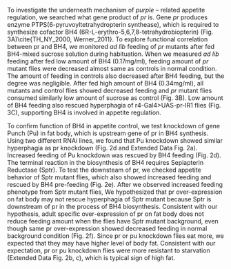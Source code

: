 

To investigate the underneath mechanism of _purple_ – related appetite regulation, we searched what gene product of _pr_ is. Gene _pr_ produces enzyme PTPS(6-pyruvoyltetrahydropterin synthease), which is required to synthesize cofactor BH4 (6R-L-erythro-5,6,7,8-tetrahydrobiopterin) (Fig. 3A)\cite{TH_NY_2000, Werner_2011}. To explore functional correlation between pr and BH4, we monitored _ad lib_ feeding of _pr_ mutants after fed BH4-mixed sucrose solution during habituation. When we measured _ad lib_ feeding after fed low amount of BH4 (0.17mg/ml), feeding amount of _pr_ mutant flies were decreased almost same as controls in normal condition. The amount of feeding in controls also decreased after BH4 feeding, but the degree was negligible. After fed high amount of BH4 (0.34mg/ml), all mutants and control flies showed decreased feeding and _pr_ mutant flies consumed similarly low amount of sucrose as control (Fig. 3B). Low amount of BH4 feeding also rescued hyperphagia of r4-Gal4>UAS-pr-IR1 flies (Fig. 3C), supporting BH4 is involved in appetite regulation.

To confirm function of BH4 in appetite control, we test knockdown of gene Punch (Pu) in fat body, which is upstream gene of pr in BH4 synthesis. Using two different RNAi lines, we found that Pu knockdown showed similar hyperphagia as pr knockdown (Fig. 2d and Extended Data Fig. 2a). Increased feeding of Pu knockdown was rescued by BH4 feeding (Fig. 2d). The terminal reaction in the biosynthesis of BH4 requires Sepiapterin Reductase (Sptr). To test the downsteam of pr, we checked appetite behavior of Sptr mutant flies, which also showed increased feeding and rescued by BH4 pre-feeding (Fig. 2e). After we observed increased feeding phenotype from Sptr mutant flies, We hypothesized that pr over-expression on fat body may not rescue hyperphagia of Sptr mutant because Sptr is downstream of pr in the process of BH4 biosynthesis. Consistent with our hypothesis, adult specific over-expression of pr on fat body does not reduce feeding amount when the flies have Sptr mutant background, even though same pr over-expression showed decreased feeding in normal background condition (Fig. 2f). Since pr or pu knockdown flies eat more, we expected that they may have higher level of body fat. Consistent with our expectation, pr or pu knockdown flies were more resistant to starvation (Extended Data Fig. 2b, c), which is typical sign of high fat. 


